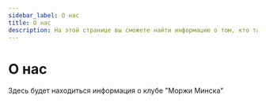 ```yaml
---
sidebar_label: О нас
title: О нас
description: На этой странице вы сможете найти информацию о том, кто такие "Моржи Минска"
---
```


# О нас

Здесь будет находиться информация о клубе "Моржи Минска"